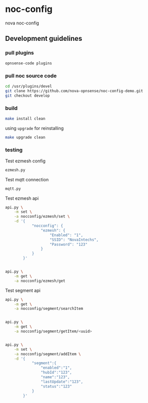 # noc-config

nova noc-config

## Development guidelines

### pull plugins

```sh
opnsense-code plugins
```

### pull noc source code

```sh
cd /usr/plugins/devel
git clone https://github.com/nova-opnsense/noc-config-demo.git
git checkout develop
```

### build

```sh
make install clean
```

using `upgrade` for reinstalling

```sh
make upgrade clean
```

### testing

Test ezmesh config

```sh
ezmesh.py
```

Test mqtt connection

```sh
mqtt.py
```

Test ezmesh api

```sh
api.py \
    -m set \
    -a nocconfig/ezmesh/set \
    -d '{
            "nocconfig": {
                "ezmesh": {
                    "Enabled": "1",
                    "SSID": "NovaIntechs",
                    "Password": "123"
                }
            }
        }'


api.py \
    -m get \
    -a nocconfig/ezmesh/get
```

Test segment api

```sh
api.py \
    -m get \
    -a nocconfig/segment/searchItem


api.py \
    -m get \
    -a nocconfig/segment/getItem/<uuid>


api.py \
    -m set \
    -a nocconfig/segment/addItem \
    -d '{
            "segment":{
                "enabled":"1",
                "hubId":"123",
                "name":"123",
                "lastUpdate":"123",
                "status":"123"
            }
        }'


```
